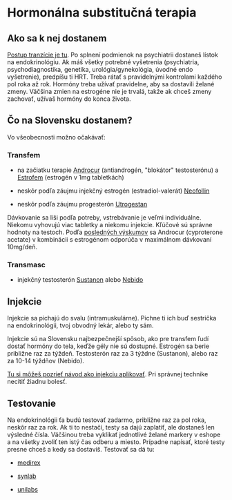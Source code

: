 # Hormonálna substitučná terapia

## Ako sa k nej dostanem

[Postup tranzície je tu](index.html). Po splnení podmienok na psychiatrii dostaneš lístok na endokrinológiu. Ak máš všetky potrebné vyšetrenia (psychiatria, psychodiagnostika, genetika, urológia/gynekológia, úvodné endo vyšetrenie), predpíšu ti HRT. Treba rátať s pravidelnými kontrolami každého pol roka až rok. Hormóny treba užívať pravidelne, aby sa dostavili želané zmeny. Väčšina zmien na estrogéne nie je trvalá, takže ak chceš zmeny zachovať, užívaš hormóny do konca života.

## Čo na Slovensku dostanem?
Vo všeobecnosti možno očakávať:

### Transfem

- na začiatku terapie [Androcur](https://www.adc.sk/databazy/produkty/pil/androcur-418252.html) (antiandrogén, "blokátor" testosterónu) a [Estrofem](https://www.adc.sk/databazy/produkty/pil/estrofem-1-mg-977935.html) (estrogén v 1mg tabletkách)

- neskôr podľa záujmu injekčný estrogén (estradiol-valerát) [Neofollin](https://www.adc.sk/databazy/produkty/pil/neofollin-890942.html)

- neskôr podľa záujmu progesterón [Utrogestan](https://www.adc.sk/databazy/produkty/pil/utrogestan-120090.html)

Dávkovanie sa líši podľa potreby, vstrebávanie je veľmi individuálne. Niekomu vyhovujú viac tabletky a niekomu injekcie. Kľúčové sú správne hodnoty na testoch. Podľa [posledných výskumov](https://transfemscience.org/articles/cpa-dosage/) sa Androcur (cyproterone acetate) v kombinácii s estrogénom odporúča v maximálnom dávkovaní 10mg/deň. 

### Transmasc

- injekčný testosterón [Sustanon](https://www.adc.sk/databazy/produkty/pil/sustanon-250-337824.html) alebo [Nebido](https://www.adc.sk/databazy/produkty/pil/nebido-1000-mg-4-ml-injekcny-roztok-391308.html)

## Injekcie

Injekcie sa pichajú do svalu (intramuskulárne). Pichne ti ich buď sestrička na endokrinológii, tvoj obvodný lekár, alebo ty sám.

Injekcie sú na Slovensku najbezpečnejší spôsob, ako pre transfem ľudí dostať hormóny do tela, keďže gély nie sú dostupné. Estrogén sa berie približne raz za týždeň. Testosterón raz za 3 týždne (Sustanon), alebo raz za 10-14 týždňov (Nebido).

[Tu si môžeš pozrieť návod ako injekciu aplikovať](https://www.youtube.com/watch?v=e0wDPZ0D9Wk). Pri správnej technike necítiť žiadnu bolesť.

## Testovanie

Na endokrinológii ťa budú testovať zadarmo, približne raz za pol roka, neskôr raz za rok. Ak ti to nestačí, testy sa dajú zaplatiť, ale dostaneš len výsledné čísla. Väčšinou treba vyklikať jednotlivé želané markery v eshope a na všetky zvoliť ten istý čas odberu a miesto. Prípadne napísať, ktoré testy presne chceš a kedy sa dostavíš. Testovať sa dá tu:

- [medirex](https://www.medirex.sk/vysetrenia)

- [synlab](https://www.eshop-synlab.sk)

- [unilabs](https://sk.unilabs.online/)